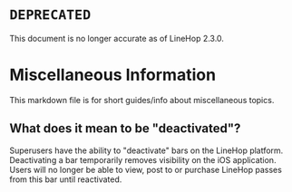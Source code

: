 # `DEPRECATED`
This document is no longer accurate as of LineHop 2.3.0.

# Miscellaneous Information

This markdown file is for short guides/info about miscellaneous topics.

## What does it mean to be "deactivated"?

Superusers have the ability to "deactivate" bars on the LineHop platform. Deactivating a bar temporarily removes visibility on the iOS application. Users will no longer be able to view, post to or purchase LineHop passes from this bar until reactivated.
